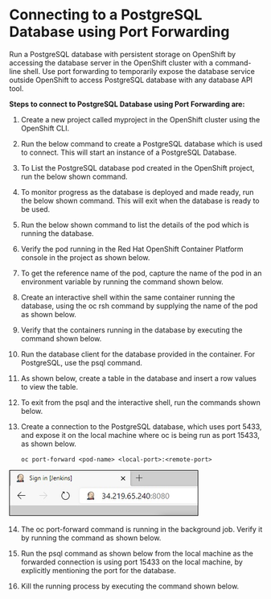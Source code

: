 
# Connecting to a PostgreSQL Database using Port Forwarding

Run a PostgreSQL database with persistent storage on OpenShift by accessing the database server in the OpenShift cluster with a command-line shell. Use port forwarding to temporarily expose the database service outside OpenShift to access PostgreSQL database with any database API tool.

**Steps to connect to PostgreSQL Database using Port Forwarding are:**

1.	Create a new project called myproject in the OpenShift cluster using the OpenShift CLI.
 
2.	Run the below command to create a PostgreSQL database which is used to connect. This will start an instance of a PostgreSQL Database.
 
3.	To List the PostgreSQL database pod created in the OpenShift project, run the below shown command.

 
4.	To monitor progress as the database is deployed and made ready, run the below shown command. This will exit when the database is ready to be used.
 
5.	Run the below shown command to list the details of the pod which is running the database.
  

6.	Verify the pod running in the Red Hat OpenShift Container Platform console in the project as shown below.
 
7.	To get the reference name of the pod, capture the name of the pod in an environment variable by running the command shown below.
 

8.	Create an interactive shell within the same container running the database, using the oc rsh command by supplying the name of the pod as shown below.
 

9.	Verify that the containers running in the database by executing the command shown below.
 
10.	Run the database client for the database provided in the container. For PostgreSQL, use the psql command.
 
11.	As shown below, create a table in the database and insert a row values to view the table.
 
 
12.	To exit from the psql and the interactive shell, run the commands shown below.
 
13.	Create a connection to the PostgreSQL database, which uses port 5433, and expose it on the local machine where oc is being run as port 15433, as shown below.

        oc port-forward <pod-name> <local-port>:<remote-port>

  ![Alt text](https://github.com/Protontech-1803/devops/blob/master/terrasible/output1.png)

14.	The oc port-forward command is running in the background job. Verify it by running the command as shown below.
 
15.	Run the psql command as shown below from the local machine as the forwarded connection is using port 15433 on the local machine, by explicitly mentioning the port for the database.
 
16.	Kill the running process by executing the command shown below.
 





